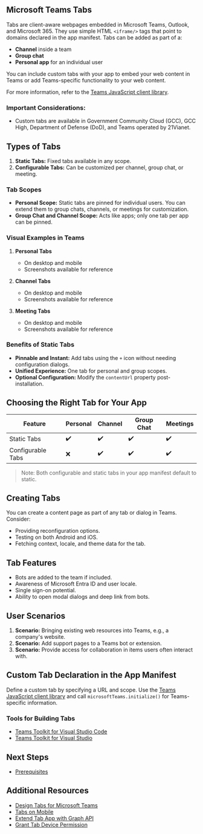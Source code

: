 ## Microsoft Teams Tabs

Tabs are client-aware webpages embedded in Microsoft Teams, Outlook, and Microsoft 365. They use simple HTML `<iframe/>` tags that point to domains declared in the app manifest. Tabs can be added as part of a:

- **Channel** inside a team
- **Group chat**
- **Personal app** for an individual user

You can include custom tabs with your app to embed your web content in Teams or add Teams-specific functionality to your web content.

For more information, refer to the [Teams JavaScript client library](https://docs.microsoft.com/javascript/api/overview/msteams-client#microsoft-teams-javascript-client-library).

### Important Considerations:

- Custom tabs are available in Government Community Cloud (GCC), GCC High, Department of Defense (DoD), and Teams operated by 21Vianet.

## Types of Tabs

1. **Static Tabs:** Fixed tabs available in any scope.
2. **Configurable Tabs:** Can be customized per channel, group chat, or meeting.

### Tab Scopes

- **Personal Scope:** Static tabs are pinned for individual users. You can extend them to group chats, channels, or meetings for customization.
- **Group Chat and Channel Scope:** Acts like apps; only one tab per app can be pinned.

### Visual Examples in Teams

1. **Personal Tabs**
   - On desktop and mobile
   - Screenshots available for reference

2. **Channel Tabs**
   - On desktop and mobile
   - Screenshots available for reference

3. **Meeting Tabs**
   - On desktop and mobile
   - Screenshots available for reference

### Benefits of Static Tabs

- **Pinnable and Instant:** Add tabs using the `+` icon without needing configuration dialogs.
- **Unified Experience:** One tab for personal and group scopes.
- **Optional Configuration:** Modify the `contentUrl` property post-installation.

## Choosing the Right Tab for Your App

| Feature | Personal | Channel | Group Chat | Meetings |
|---------|----------|---------|------------|----------|
| Static Tabs | ✔️ | ✔️ | ✔️ | ✔️ |
| Configurable Tabs | ❌ | ✔️ | ✔️ | ✔️ |

> Note: Both configurable and static tabs in your app manifest default to static.

## Creating Tabs

You can create a content page as part of any tab or dialog in Teams. Consider:

- Providing reconfiguration options.
- Testing on both Android and iOS.
- Fetching context, locale, and theme data for the tab.

## Tab Features

- Bots are added to the team if included.
- Awareness of Microsoft Entra ID and user locale.
- Single sign-on potential.
- Ability to open modal dialogs and deep link from bots.

## User Scenarios

1. **Scenario:** Bringing existing web resources into Teams, e.g., a company's website.
2. **Scenario:** Add support pages to a Teams bot or extension.
3. **Scenario:** Provide access for collaboration in items users often interact with.

## Custom Tab Declaration in the App Manifest

Define a custom tab by specifying a URL and scope. Use the [Teams JavaScript client library](https://docs.microsoft.com/javascript/api/overview/msteams-client) and call `microsoftTeams.initialize()` for Teams-specific information.

### Tools for Building Tabs

- [Teams Toolkit for Visual Studio Code](https://marketplace.visualstudio.com/items?itemName=TeamsDevApp.ms-teams-vscode-extension)
- [Teams Toolkit for Visual Studio](https://marketplace.visualstudio.com/items?itemName=TeamsDevApp.ms-teams-vscode-extension)

## Next Steps

- [Prerequisites](https://docs.microsoft.com/en-us/microsoftteams/platform/tabs/how-to/tab-requirements)

## Additional Resources

- [Design Tabs for Microsoft Teams](https://docs.microsoft.com/en-us/microsoftteams/platform/design/designing-tabs)
- [Tabs on Mobile](https://docs.microsoft.com/en-us/microsoftteams/platform/design/tabs-mobile)
- [Extend Tab App with Graph API](https://docs.microsoft.com/en-us/microsoftteams/platform/m365-apps/extend-tab-api)
- [Grant Tab Device Permission](https://docs.microsoft.com/en-us/microsoftteams/platform/sbs/sbs-tab-device)